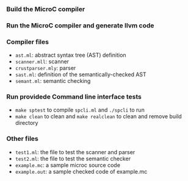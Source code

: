 ### Build the MicroC compiler

### Run the MicroC compiler and generate llvm code

### Compiler files
-  `ast.ml`: abstract syntax tree (AST) definition
-  `scanner.mll`: scanner
-  `crustparser.mly`: parser
-  `sast.ml`: definition of the semantically-checked AST
-  `semant.ml`: semantic checking

### Run providede Command line interface tests
- `make sptest` to compile `spcli.ml` and `./spcli` to run
- `make clean` to clean and `make realclean` to clean and remove build directory


### Other files
- `test1.ml`: the file to test the scanner and parser
- `test2.ml`: the file to test the semantic checker
- `example.mc`: a sample microc source code
- `example.out`: a sample checked code of example.mc
